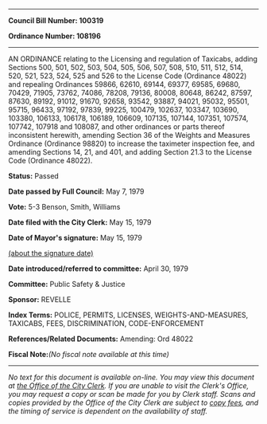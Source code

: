

********

**Council Bill Number: 100319**
   
**Ordinance Number: 108196**
********

 AN ORDINANCE relating to the Licensing and regulation of Taxicabs, adding Sections 500, 501, 502, 503, 504, 505, 506, 507, 508, 510, 511, 512, 514, 520, 521, 523, 524, 525 and 526 to the License Code (Ordinance 48022) and repealing Ordinances 59866, 62610, 69144, 69377, 69585, 69680, 70429, 71905, 73762, 74086, 78208, 79136, 80008, 80648, 86242, 87597, 87630, 89192, 91012, 91670, 92658, 93542, 93887, 94021, 95032, 95501, 95715, 96433, 97192, 97839, 99225, 100479, 102637, 103347, 103690, 103380, 106133, 106178, 106189, 106609, 107135, 107144, 107351, 107574, 107742, 107918 and 108087, and other ordinances or parts thereof inconsistent herewith, amending Section 36 of the Weights and Measures Ordinance (Ordinance 98820) to increase the taximeter inspection fee, and amending Sections 14, 21, and 401, and adding Section 21.3 to the License Code (Ordinance 48022).

**Status:** Passed
   
**Date passed by Full Council:** May 7, 1979
   
**Vote:** 5-3 Benson, Smith, Williams
   
**Date filed with the City Clerk:** May 15, 1979
   
**Date of Mayor's signature:** May 15, 1979
   
[(about the signature date)](/~public/approvaldate.htm)
   
   
   
**Date introduced/referred to committee:** April 30, 1979
   
**Committee:** Public Safety & Justice
   
**Sponsor:** REVELLE
   
   
**Index Terms:** POLICE, PERMITS, LICENSES, WEIGHTS-AND-MEASURES, TAXICABS, FEES, DISCRIMINATION, CODE-ENFORCEMENT

**References/Related Documents:** Amending: Ord 48022

**Fiscal Note:**_(No fiscal note available at this time)_
********

_No text for this document is available on-line. You may view this document at [the Office of the City Clerk](http://www.seattle.gov/leg/clerk/contactUs.htm). If you are unable to visit the Clerk's Office, you may request a copy or scan be made for you by Clerk staff. Scans and copies provided by the Office of the City Clerk are subject to [copy fees](http://clerk.seattle.gov/~public/clerkfees.htm), and the timing of service is dependent on the availability of staff._

